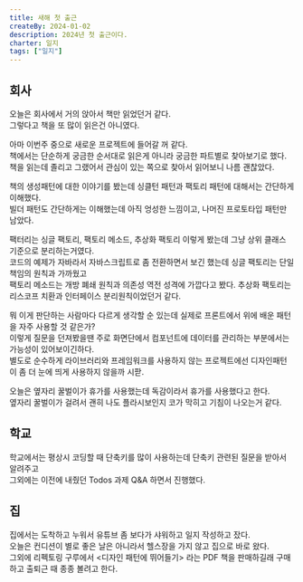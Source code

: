 ```yaml
---
title: 새해 첫 출근
createBy: 2024-01-02
description: 2024년 첫 출근이다.
charter: 일지
tags: ["일지"]
---
```


## 회사

오늘은 회사에서 거의 앉아서 책만 읽었던거 같다.  
그렇다고 책을 또 많이 읽은건 아니였다.

아마 이번주 중으로 새로운 프로젝트에 들어갈 꺼 같다.  
책에서는 단순하게 궁금한 순서대로 읽은게 아니라 궁금한 파트별로 찾아보기로 했다.  
책을 읽는데 졸리고 그랬어서 관심이 있는 쪽으로 찾아서 읽어보니 나름 괜찮았다.

책의 생성패턴에 대한 이야기를 봤는데 싱클턴 패턴과 팩토리 패턴에 대해서는 간단하게 이해했다.  
빌더 패턴도 간단하게는 이해했는데 아직 엉성한 느낌이고, 나머진 프로토타입 패턴만 남았다.

팩터리는 싱글 팩토리, 팩토리 메소드, 추상화 팩토리 이렇게 봤는데 그냥 상위 클래스 기준으로 분리하는거였다.  
코드의 예제가 자바라서 자바스크립트로 좀 전환하면서 보긴 했는데 싱글 팩토리는 단일 책임의 원칙과 가까웠고  
팩토리 메소드는 개방 폐쇄 원칙과 의존성 역전 성격에 가깝다고 봤다. 추상화 팩토리는 리스코프 치환과 인터페이스 분리원칙이었던거 같다.

뭐 이게 판단하는 사람마다 다르게 생각할 순 있는데 실제로 프론트에서 위에 배운 패턴을 자주 사용할 것 같은가?  
이렇게 질문을 던져봤을땐 주로 화면단에서 컴포넌트에 데이터를 관리하는 부분에서는 가능성이 있어보이긴하다.  
별도로 순수하게 라이브러리와 프레임워크를 사용하지 않는 프로젝트에선 디자인패턴이 좀 더 눈에 띄게 사용하지 않을까 시팓.

오늘은 옆자리 꿀벌이가 휴가를 사용했는데 독감이라서 휴가를 사용했다고 한다.  
옆자리 꿀벌이가 걸려서 괜히 나도 플라시보인지 코가 막히고 기침이 나오는거 같다.

## 학교

학교에서는 평상시 코딩할 때 단축키를 많이 사용하는데 단축키 관련된 질문을 받아서 알려주고  
그외에는 이전에 내줬던 Todos 과제 Q&A 하면서 진행했다.

## 집

집에서는 도착하고 누워서 유튜브 좀 보다가 샤워하고 일지 작성하고 잤다.  
오늘은 컨디션이 별로 좋은 날은 아니라서 헬스장을 가지 않고 집으로 바로 왔다.  
그외에 리펙토링 구루에서 <디자인 패턴에 뛰어들기> 라는 PDF 책을 판매하길래 구매하고 출퇴근 때 종종 볼려고 한다.
